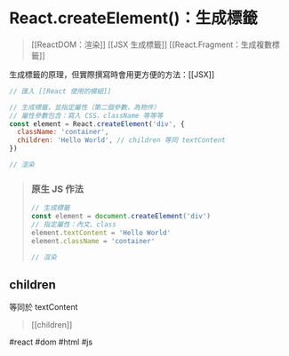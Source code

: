# React.createElement()：生成標籤
>[[ReactDOM：渲染]]
>[[JSX 生成標籤]]
>[[React.Fragment：生成複數標籤]]

生成標籤的原理，但實際撰寫時會用更方便的方法：[[JSX]]

```js
// 匯入 [[React 使用的模組]]

// 生成標籤，並指定屬性（第二個參數，為物件）
// 屬性參數包含：寫入 CSS、className 等等等
const element = React.createElement('div', {
  className: 'container',
  children: 'Hello World', // children 等同 textContent
})

// 渲染
```
>### 原生 JS 作法
>```js
>// 生成標籤
>const element = document.createElement('div')
>// 指定屬性：內文、class 
>element.textContent = 'Hello World'
>element.className = 'container'
>
>// 渲染
>```
## children
等同於 textContent
>[[children]]


#react #dom #html #js